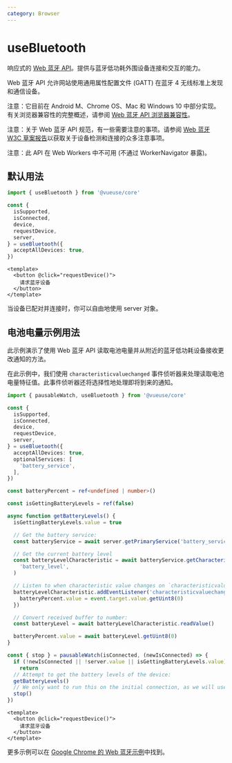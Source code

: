 ```yaml
---
category: Browser
---
```


# useBluetooth

响应式的 [Web 蓝牙 API](https://developer.mozilla.org/en-US/docs/Web/API/Web_Bluetooth_API)。提供与蓝牙低功耗外围设备连接和交互的能力。

Web 蓝牙 API 允许网站使用通用属性配置文件 (GATT) 在蓝牙 4 无线标准上发现和通信设备。

注意：它目前在 Android M、Chrome OS、Mac 和 Windows 10 中部分实现。有关浏览器兼容性的完整概述，请参阅 [Web 蓝牙 API 浏览器兼容性](https://developer.mozilla.org/en-US/docs/Web/API/Web_Bluetooth_API#browser_compatibility)。

注意：关于 Web 蓝牙 API 规范，有一些需要注意的事项。请参阅 [Web 蓝牙 W3C 草案报告](https://webbluetoothcg.github.io/web-bluetooth/)以获取关于设备检测和连接的众多注意事项。

注意：此 API 在 Web Workers 中不可用 (不通过 WorkerNavigator 暴露)。

## 默认用法

```ts
import { useBluetooth } from '@vueuse/core'

const {
  isSupported,
  isConnected,
  device,
  requestDevice,
  server,
} = useBluetooth({
  acceptAllDevices: true,
})
```

```vue
<template>
  <button @click="requestDevice()">
    请求蓝牙设备
  </button>
</template>
```

当设备已配对并连接时，你可以自由地使用 server 对象。

## 电池电量示例用法

此示例演示了使用 Web 蓝牙 API 读取电池电量并从附近的蓝牙低功耗设备接收更改通知的方法。

在此示例中，我们使用 `characteristicvaluechanged` 事件侦听器来处理读取电池电量特征值。此事件侦听器还将选择性地处理即将到来的通知。

```ts
import { pausableWatch, useBluetooth } from '@vueuse/core'

const {
  isSupported,
  isConnected,
  device,
  requestDevice,
  server,
} = useBluetooth({
  acceptAllDevices: true,
  optionalServices: [
    'battery_service',
  ],
})

const batteryPercent = ref<undefined | number>()

const isGettingBatteryLevels = ref(false)

async function getBatteryLevels() {
  isGettingBatteryLevels.value = true

  // Get the battery service:
  const batteryService = await server.getPrimaryService('battery_service')

  // Get the current battery level
  const batteryLevelCharacteristic = await batteryService.getCharacteristic(
    'battery_level',
  )

  // Listen to when characteristic value changes on `characteristicvaluechanged` event:
  batteryLevelCharacteristic.addEventListener('characteristicvaluechanged', (event) => {
    batteryPercent.value = event.target.value.getUint8(0)
  })

  // Convert received buffer to number:
  const batteryLevel = await batteryLevelCharacteristic.readValue()

  batteryPercent.value = await batteryLevel.getUint8(0)
}

const { stop } = pausableWatch(isConnected, (newIsConnected) => {
  if (!newIsConnected || !server.value || isGettingBatteryLevels.value)
    return
  // Attempt to get the battery levels of the device:
  getBatteryLevels()
  // We only want to run this on the initial connection, as we will use an event listener to handle updates:
  stop()
})
```

```vue
<template>
  <button @click="requestDevice()">
    请求蓝牙设备
  </button>
</template>
```

更多示例可以在 [Google Chrome 的 Web 蓝牙示例](https://googlechrome.github.io/samples/web-bluetooth/)中找到。
